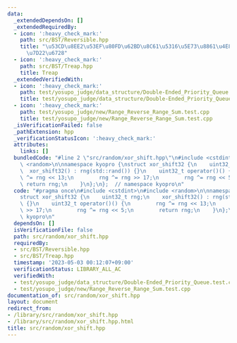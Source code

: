 ```yaml
---
data:
  _extendedDependsOn: []
  _extendedRequiredBy:
  - icon: ':heavy_check_mark:'
    path: src/BST/Reversible.hpp
    title: "\u53CD\u8EE2\u53EF\u80FD\u62BD\u8C61\u5316\u5E73\u8861\u4E8C\u5206\u63A2\
      \u7D22\u6728"
  - icon: ':heavy_check_mark:'
    path: src/BST/Treap.hpp
    title: Treap
  _extendedVerifiedWith:
  - icon: ':heavy_check_mark:'
    path: test/yosupo_judge/data_structure/Double-Ended_Priority_Queue.test.cpp
    title: test/yosupo_judge/data_structure/Double-Ended_Priority_Queue.test.cpp
  - icon: ':heavy_check_mark:'
    path: test/yosupo_judge/new/Range_Reverse_Range_Sum.test.cpp
    title: test/yosupo_judge/new/Range_Reverse_Range_Sum.test.cpp
  _isVerificationFailed: false
  _pathExtension: hpp
  _verificationStatusIcon: ':heavy_check_mark:'
  attributes:
    links: []
  bundledCode: "#line 2 \"src/random/xor_shift.hpp\"\n#include <cstdint>\n#include\
    \ <random>\n\nnamespace kyopro {\nstruct xor_shift32 {\n    uint32_t rng;\n  \
    \  xor_shift32() : rng(std::rand()) {}\n    uint32_t operator()() {\n        rng\
    \ ^= rng << 13;\n        rng ^= rng >> 17;\n        rng ^= rng << 5;\n       \
    \ return rng;\n    }\n};\n};  // namespace kyopro\n"
  code: "#pragma once\n#include <cstdint>\n#include <random>\n\nnamespace kyopro {\n\
    struct xor_shift32 {\n    uint32_t rng;\n    xor_shift32() : rng(std::rand())\
    \ {}\n    uint32_t operator()() {\n        rng ^= rng << 13;\n        rng ^= rng\
    \ >> 17;\n        rng ^= rng << 5;\n        return rng;\n    }\n};\n};  // namespace\
    \ kyopro\n"
  dependsOn: []
  isVerificationFile: false
  path: src/random/xor_shift.hpp
  requiredBy:
  - src/BST/Reversible.hpp
  - src/BST/Treap.hpp
  timestamp: '2023-05-03 00:12:07+09:00'
  verificationStatus: LIBRARY_ALL_AC
  verifiedWith:
  - test/yosupo_judge/data_structure/Double-Ended_Priority_Queue.test.cpp
  - test/yosupo_judge/new/Range_Reverse_Range_Sum.test.cpp
documentation_of: src/random/xor_shift.hpp
layout: document
redirect_from:
- /library/src/random/xor_shift.hpp
- /library/src/random/xor_shift.hpp.html
title: src/random/xor_shift.hpp
---
```

